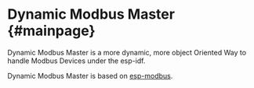 # Dynamic Modbus Master {#mainpage}

Dynamic Modbus Master is a more dynamic, more object Oriented Way to handle Modbus Devices under the
esp-idf. 

Dynamic Modbus Master is based on [esp-modbus](https://github.com/espressif/esp-modbus).
